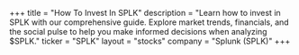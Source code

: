+++
title = "How To Invest In SPLK"
description = "Learn how to invest in SPLK with our comprehensive guide. Explore market trends, financials, and the social pulse to help you make informed decisions when analyzing $SPLK."
ticker = "SPLK"
layout = "stocks"
company = "Splunk (SPLK)"
+++


